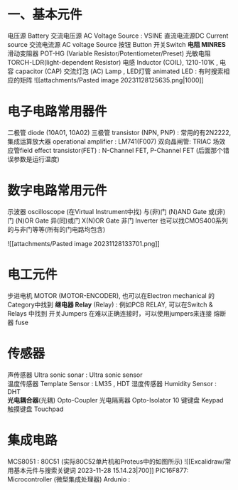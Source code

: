 # 一、基本元件
电压源 Battery 交流电压源 AC Voltage Source : VSINE
直流电流源DC Current source 交流电流源 AC voltage Source 
按钮 Button 
开关Switch 
**电阻 MINRES**
滑动变阻器 POT-HG (Variable Resistor/Potentiometer/Preset) 
光敏电阻 TORCH-LDR(light-dependent Resistor) 
电感 Inductor (COIL),  1210-101K , 电容 capacitor (CAP) 
交流灯泡 (AC) Lamp , LED灯管 animated LED : 有时搜索相应的矩阵
![[attachments/Pasted image 20231128125635.png|1000]]
# 电子电路常用器件
二极管 diode (10A01, 10A02)
三极管 transistor (NPN, PNP) : 常用的有2N2222, 
集成运算放大器 operational amplifier : LM741(F007)
双向晶闸管: TRIAC 
场效应管field effect transistor(FET) : N-Channel FET, P-Channel FET 
(后面那个错误参数是运行温度) 
# 数字电路常用元件
示波器 oscilloscope (在Virtual Instrument中找) 
与(非)门 (N)AND Gate  或(非)门 (N)OR Gate   异(同)或门 X(N)OR Gate 非门 Inverter 
也可以找CMOS400系列的与非门等等(所有的门电路均包含)

![[attachments/Pasted image 20231128133701.png]]

# 电工元件
步进电机 MOTOR (MOTOR-ENCODER), 也可以在Electron mechanical 的Category中找到
**继电器 Relay** (Relay) : 例如PCB RELAY, 可以在Switch & Relays 中找到 
开关Jumpers  在难以正确连接时，可以使用jumpers来连接
熔断器 fuse  

# 传感器
声传感器 Ultra sonic sonar : Ultra sonic sensor  
温度传感器 Template Sensor : LM35 , HDT 
湿度传感器 Humidity Sensor : DHT  
**光电耦合器**(光耦) Opto-Coupler  光电隔离器 Opto-Isolator
10 键键盘 Keypad 
触摸键盘 Touchpad  


# 集成电路 

MCS8051 : 80C51 (实际80C52单片机和Proteus中的如图所示) 
![[Excalidraw/常用基本元件与搜索关键词 2023-11-28 15.14.23|700]]
PIC16F877: Microcontroller (微型集成处理器) 
Ardunio : 
